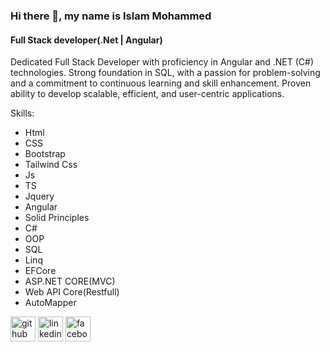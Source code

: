 ### Hi there 👋, my name is Islam Mohammed
#### Full Stack developer(.Net | Angular)

Dedicated Full Stack Developer with proficiency in Angular and .NET (C#) technologies. Strong foundation in SQL, with a passion for problem-solving and a commitment to continuous learning and skill enhancement. Proven ability to develop scalable, efficient, and user-centric applications.

Skills: 
* Html
* CSS
* Bootstrap
* Tailwind Css
* Js
* TS
* Jquery
* Angular
* Solid Principles
* C#
* OOP
* SQL
* Linq
* EFCore
* ASP.NET CORE(MVC)
* Web API Core(Restfull)
* AutoMapper
  



[<img src='https://cdn.jsdelivr.net/npm/simple-icons@3.0.1/icons/github.svg' alt='github' height='40'>](https://github.com/ismlh)  [<img src='https://cdn.jsdelivr.net/npm/simple-icons@3.0.1/icons/linkedin.svg' alt='linkedin' height='40'>](https://www.linkedin.com/in/islam-mohammed-7052a0233/)  [<img src='https://cdn.jsdelivr.net/npm/simple-icons@3.0.1/icons/facebook.svg' alt='facebook' height='40'>](https://www.facebook.com/profile.php?id=100045784102221)  

